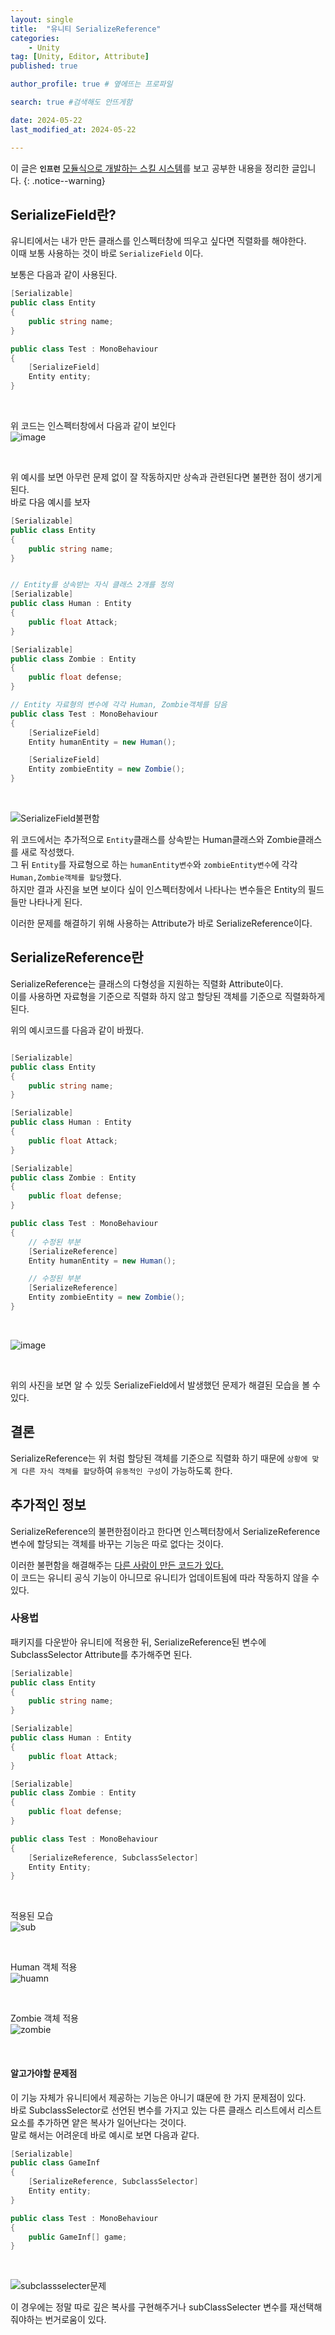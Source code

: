 ```yaml
---
layout: single
title:  "유니티 SerializeReference"
categories: 
    - Unity
tag: [Unity, Editor, Attribute]
published: true

author_profile: true # 옆에뜨는 프로파일

search: true #검색해도 안뜨게함

date: 2024-05-22
last_modified_at: 2024-05-22

---
```


이 글은 **`인프런`** [모듈식으로 개발하는 스킬 시스템](https://www.inflearn.com/course/%EC%9C%A0%EB%8B%88%ED%8B%B0-%EB%AA%A8%EB%93%88%EC%8B%9D-%EC%8A%A4%ED%82%AC-%EC%8B%9C%EC%8A%A4%ED%85%9C)를 보고 공부한 내용을 정리한 글입니다.
{: .notice--warning}

## SerializeField란?
유니티에서는 내가 만든 클래스를 인스펙터창에 띄우고 싶다면 직렬화를 해야한다. <br>
이때 보통 사용하는 것이 바로 `SerializeField` 이다. <br>

보통은 다음과 같이 사용된다.
```cs
[Serializable]
public class Entity
{
    public string name;
}

public class Test : MonoBehaviour
{
    [SerializeField]
    Entity entity;
}
```

<br>

위 코드는 인스펙터창에서 다음과 같이 보인다 <br>
![image](https://github.com/novicehog/comments/assets/131991619/5b9f11dc-26a0-4f9e-8b15-87b39f1d1ee3)

<br>

위 예시를 보면 아무런 문제 없이 잘 작동하지만 상속과 관련된다면 불편한 점이 생기게 된다. <br>
바로 다음 예시를 보자

```cs
[Serializable]
public class Entity
{
    public string name;
}


// Entity를 상속받는 자식 클래스 2개를 정의
[Serializable]
public class Human : Entity
{
    public float Attack;
}

[Serializable]
public class Zombie : Entity
{
    public float defense;
}

// Entity 자료형의 변수에 각각 Human, Zombie객체를 담음
public class Test : MonoBehaviour
{
    [SerializeField]
    Entity humanEntity = new Human();

    [SerializeField]
    Entity zombieEntity = new Zombie();
}
```
<br>

![SerializeField불편함](https://github.com/novicehog/comments/assets/131991619/54f4b7f6-0dc9-4b19-b1ed-cb1fad66db6c)

위 코드에서는 추가적으로 `Entity`클래스를 상속받는 Human클래스와 Zombie클래스를 새로 작성했다.<br>
그 뒤 `Entity`를 자료형으로 하는 `humanEntity변수`와 `zombieEntity변수`에 각각 `Human,Zombie객체를 할당`했다.<br>
하지만 결과 사진을 보면 보이다 싶이 인스펙터창에서 나타나는 변수들은 Entity의 필드들만 나타나게 된다.<br>

이러한 문제를 해결하기 위해 사용하는 Attribute가 바로 SerializeReference이다.
## SerializeReference란
SerializeReference는 클래스의 다형성을 지원하는 직렬화 Attribute이다.<br>
이를 사용하면 자료형을 기준으로 직렬화 하지 않고 할당된 객체를 기준으로 직렬화하게 된다.

위의 예시코드를 다음과 같이 바꿨다.


```cs

[Serializable]
public class Entity
{
    public string name;
}

[Serializable]
public class Human : Entity
{
    public float Attack;
}

[Serializable]
public class Zombie : Entity
{
    public float defense;
}

public class Test : MonoBehaviour
{
    // 수정된 부분
    [SerializeReference]
    Entity humanEntity = new Human();

    // 수정된 부분
    [SerializeReference]
    Entity zombieEntity = new Zombie();
}
```
<br>

![image](https://github.com/novicehog/comments/assets/131991619/428500c9-d050-491c-8085-1690cc866ddd)

<br>

위의 사진을 보면 알 수 있듯 SerializeField에서 발생했던 문제가 해결된 모습을 볼 수 있다.

## 결론
SerializeReference는 위 처럼 할당된 객체를 기준으로 직렬화 하기 때문에 `상황에 맞게 다른 자식 객체를 할당`하여 `유동적인 구성`이 가능하도록 한다.


## 추가적인 정보
SerializeReference의 불편한점이라고 한다면 인스펙터창에서 SerializeReference변수에 할당되는 객체를 바꾸는 기능은 따로 없다는 것이다.

이러한 불편함을 해결해주는 [다른 사람이 만든 코드가 있다.](https://github.com/mackysoft/Unity-SerializeReferenceExtensions/releases) <br>
이 코드는 유니티 공식 기능이 아니므로 유니티가 업데이트됨에 따라 작동하지 않을 수 있다.

### 사용법
패키지를 다운받아 유니티에 적용한 뒤, SerializeReference된 변수에 SubclassSelector Attribute를 추가해주면 된다.

```cs
[Serializable]
public class Entity
{
    public string name;
}

[Serializable]
public class Human : Entity
{
    public float Attack;
}

[Serializable]
public class Zombie : Entity
{
    public float defense;
}

public class Test : MonoBehaviour
{
    [SerializeReference, SubclassSelector]
    Entity Entity;
}
```

<br>

적용된 모습 <br>
![sub](https://github.com/novicehog/comments/assets/131991619/f9f424a5-caf7-4409-98b4-8faa0caf5f80)

<br>

Human 객체 적용<br>
![huamn](https://github.com/novicehog/comments/assets/131991619/457c19df-b302-47f7-837b-e7ba8f55955c)

<br>

Zombie 객체 적용<br>
![zombie](https://github.com/novicehog/comments/assets/131991619/c2aafff4-b79c-4d81-ad40-6da157bbf5c9)

<br>

#### 알고가야할 문제점
이 기능 자체가 유니티에서 제공하는 기능은 아니기 떄문에 한 가지 문제점이 있다. <br>
바로 SubclassSelector로 선언된 변수를 가지고 있는 다른 클래스 리스트에서 리스트 요소를 추가하면 얕은 복사가 일어난다는 것이다. <br>
말로 해서는 어려운데 바로 예시로 보면 다음과 같다.

```cs
[Serializable]
public class GameInf
{
    [SerializeReference, SubclassSelector]
    Entity entity;
}

public class Test : MonoBehaviour
{
    public GameInf[] game;
}
```
<br>

![subclassselecter문제](https://github.com/novicehog/comments/assets/131991619/167e1684-cdf8-4818-b4a3-baf076978ac8)

이 경우에는 정말 따로 깊은 복사를 구현해주거나 subClassSelecter 변수를 재선택해줘야하는 번거로움이 있다.